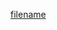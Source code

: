 [filename](https://raw.githubusercontent.com/poseidon-framework/poseidon2-schema/master/README.md ':include')
